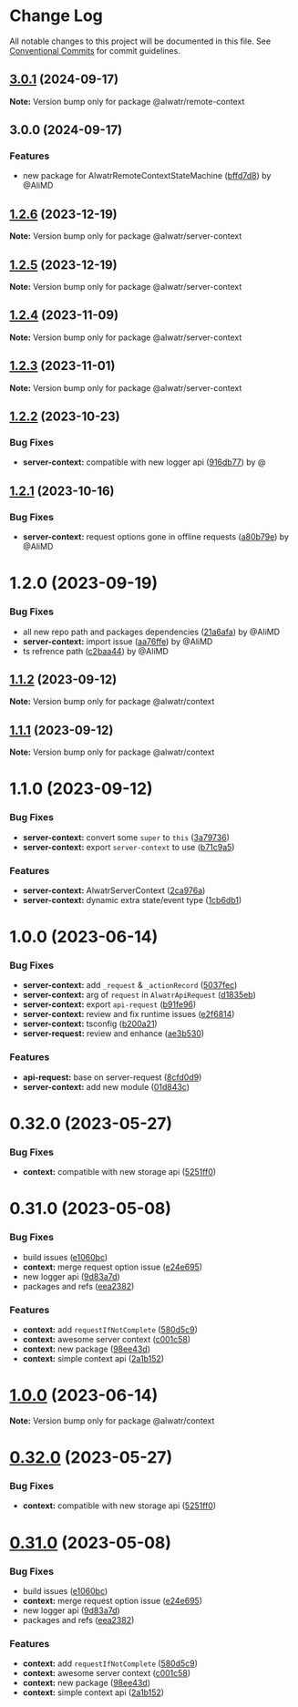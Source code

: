 # Change Log

All notable changes to this project will be documented in this file.
See [Conventional Commits](https://conventionalcommits.org) for commit guidelines.

## [3.0.1](https://github.com/Alwatr/flux/compare/v3.0.0...v3.0.1) (2024-09-17)

**Note:** Version bump only for package @alwatr/remote-context

## 3.0.0 (2024-09-17)

### Features

* new package for AlwatrRemoteContextStateMachine ([bffd7d8](https://github.com/Alwatr/flux/commit/bffd7d81c104c0ed56e4b12ce9d1d0dcfe2f38ec)) by @AliMD

## [1.2.6](https://github.com/Alwatr/flux/compare/@alwatr/server-context@1.2.5...@alwatr/server-context@1.2.6) (2023-12-19)

**Note:** Version bump only for package @alwatr/server-context

## [1.2.5](https://github.com/Alwatr/flux/compare/@alwatr/server-context@1.2.3...@alwatr/server-context@1.2.5) (2023-12-19)

**Note:** Version bump only for package @alwatr/server-context

## [1.2.4](https://github.com/Alwatr/flux/compare/@alwatr/server-context@1.2.3...@alwatr/server-context@1.2.4) (2023-11-09)

**Note:** Version bump only for package @alwatr/server-context

## [1.2.3](https://github.com/Alwatr/flux/compare/@alwatr/server-context@1.2.2...@alwatr/server-context@1.2.3) (2023-11-01)

**Note:** Version bump only for package @alwatr/server-context

## [1.2.2](https://github.com/Alwatr/flux/compare/@alwatr/server-context@1.2.1...@alwatr/server-context@1.2.2) (2023-10-23)

### Bug Fixes

- **server-context:** compatible with new logger api ([916db77](https://github.com/Alwatr/flux/commit/916db775c4e352d7ca663507f80539eef38b4738)) by @

## [1.2.1](https://github.com/Alwatr/flux/compare/@alwatr/server-context@1.2.0...@alwatr/server-context@1.2.1) (2023-10-16)

### Bug Fixes

- **server-context:** request options gone in offline requests ([a80b79e](https://github.com/Alwatr/flux/commit/a80b79e3a5969d4bca42a2720a1194bad984599f)) by @AliMD

# 1.2.0 (2023-09-19)

### Bug Fixes

- all new repo path and packages dependencies ([21a6afa](https://github.com/Alwatr/flux/commit/21a6afa0badafe4051617d9a9e3bbfbaabd0c4ad)) by @AliMD
- **server-context:** import issue ([aa76ffe](https://github.com/Alwatr/flux/commit/aa76ffe2f55e5a8dfe2b93ce756caa3311022f7e)) by @AliMD
- ts refrence path ([c2baa44](https://github.com/Alwatr/flux/commit/c2baa44999c72a0015481fc8fea25439329c3f37)) by @AliMD

## [1.1.2](https://github.com/Alwatr/flux/compare/@alwatr/context@1.1.1...@alwatr/context@1.1.2) (2023-09-12)

**Note:** Version bump only for package @alwatr/context

## [1.1.1](https://github.com/Alwatr/flux/compare/@alwatr/context@1.1.0...@alwatr/context@1.1.1) (2023-09-12)

**Note:** Version bump only for package @alwatr/context

# 1.1.0 (2023-09-12)

### Bug Fixes

- **server-context:** convert some `super` to `this` ([3a79736](https://github.com/Alwatr/flux/commit/3a7973658daf2ee364aced0c7c4880041dfc9a1a))
- **server-context:** export `server-context` to use ([b71c9a5](https://github.com/Alwatr/flux/commit/b71c9a5efa35ac4b5e53fd5cd966277abd7ff592))

### Features

- **server-context:** AlwatrServerContext ([2ca976a](https://github.com/Alwatr/flux/commit/2ca976afd50b3022a264eef880274a9e1496056a))
- **server-context:** dynamic extra state/event type ([1cb6db1](https://github.com/Alwatr/flux/commit/1cb6db1573f9349edecdc7d73e66243cadea40d4))

# 1.0.0 (2023-06-14)

### Bug Fixes

- **server-context:** add `_request` & `_actionRecord` ([5037fec](https://github.com/Alwatr/flux/commit/5037fecf68fc59727c7d66afdc2accce4d78f107))
- **server-context:** arg of `request` in `AlwatrApiRequest` ([d1835eb](https://github.com/Alwatr/flux/commit/d1835eba2ac024d297b439721a57515eca798f32))
- **server-context:** export `api-request` ([b91fe96](https://github.com/Alwatr/flux/commit/b91fe964a14e75aa0d544437e6aa4de1e990272d))
- **server-context:** review and fix runtime issues ([e2f6814](https://github.com/Alwatr/flux/commit/e2f6814a0ad8d2da8f2b76a9c10706234364c3c9))
- **server-context:** tsconfig ([b200a21](https://github.com/Alwatr/flux/commit/b200a2171fe68f04e7dd839c1746160281ff847b))
- **server-request:** review and enhance ([ae3b530](https://github.com/Alwatr/flux/commit/ae3b5301da7a0de76ed1eafbeca62fa34695892f))

### Features

- **api-request:** base on server-request ([8cfd0d9](https://github.com/Alwatr/flux/commit/8cfd0d971e9b06c3859db3bdaac3afb43ed996ab))
- **server-context:** add new module ([01d843c](https://github.com/Alwatr/flux/commit/01d843c4fb6a363dedb6c1fa23d8fa5f87b50cef))

# 0.32.0 (2023-05-27)

### Bug Fixes

- **context:** compatible with new storage api ([5251ff0](https://github.com/Alwatr/flux/commit/5251ff005624720e091cdbc40e6b0142743428cb))

# 0.31.0 (2023-05-08)

### Bug Fixes

- build issues ([e1060bc](https://github.com/Alwatr/flux/commit/e1060bccbfe3c775c32b85e9b8eb601e48b2998c))
- **context:** merge request option issue ([e24e695](https://github.com/Alwatr/flux/commit/e24e695a8c25ab1dcb1c351a3ae0434e921610d0))
- new logger api ([9d83a7d](https://github.com/Alwatr/flux/commit/9d83a7dc5c103bc3bb4282dacfd85fa998915300))
- packages and refs ([eea2382](https://github.com/Alwatr/flux/commit/eea2382e459ccaa3e7b4b329d9c196eda146a08e))

### Features

- **context:** add `requestIfNotComplete` ([580d5c9](https://github.com/Alwatr/flux/commit/580d5c9c74f1c8921b45d402641df9444f438547))
- **context:** awesome server context ([c001c58](https://github.com/Alwatr/flux/commit/c001c58a2b1b4e13fd1c34b5128031fd640a98e1))
- **context:** new package ([98ee43d](https://github.com/Alwatr/flux/commit/98ee43d83b1ad5b3806ec6053c5cac70912000b3))
- **context:** simple context api ([2a1b152](https://github.com/Alwatr/flux/commit/2a1b152380f267a6b173f08bbbe10295325b1fd8))

# [1.0.0](https://github.com/Alwatr/flux/compare/v0.32.0...v1.0.0) (2023-06-14)

**Note:** Version bump only for package @alwatr/context

# [0.32.0](https://github.com/Alwatr/flux/compare/v0.31.0...v0.32.0) (2023-05-27)

### Bug Fixes

- **context:** compatible with new storage api ([5251ff0](https://github.com/Alwatr/flux/commit/5251ff005624720e091cdbc40e6b0142743428cb))

# [0.31.0](https://github.com/Alwatr/flux/compare/v0.30.0...v0.31.0) (2023-05-08)

### Bug Fixes

- build issues ([e1060bc](https://github.com/Alwatr/flux/commit/e1060bccbfe3c775c32b85e9b8eb601e48b2998c))
- **context:** merge request option issue ([e24e695](https://github.com/Alwatr/flux/commit/e24e695a8c25ab1dcb1c351a3ae0434e921610d0))
- new logger api ([9d83a7d](https://github.com/Alwatr/flux/commit/9d83a7dc5c103bc3bb4282dacfd85fa998915300))
- packages and refs ([eea2382](https://github.com/Alwatr/flux/commit/eea2382e459ccaa3e7b4b329d9c196eda146a08e))

### Features

- **context:** add `requestIfNotComplete` ([580d5c9](https://github.com/Alwatr/flux/commit/580d5c9c74f1c8921b45d402641df9444f438547))
- **context:** awesome server context ([c001c58](https://github.com/Alwatr/flux/commit/c001c58a2b1b4e13fd1c34b5128031fd640a98e1))
- **context:** new package ([98ee43d](https://github.com/Alwatr/flux/commit/98ee43d83b1ad5b3806ec6053c5cac70912000b3))
- **context:** simple context api ([2a1b152](https://github.com/Alwatr/flux/commit/2a1b152380f267a6b173f08bbbe10295325b1fd8))
